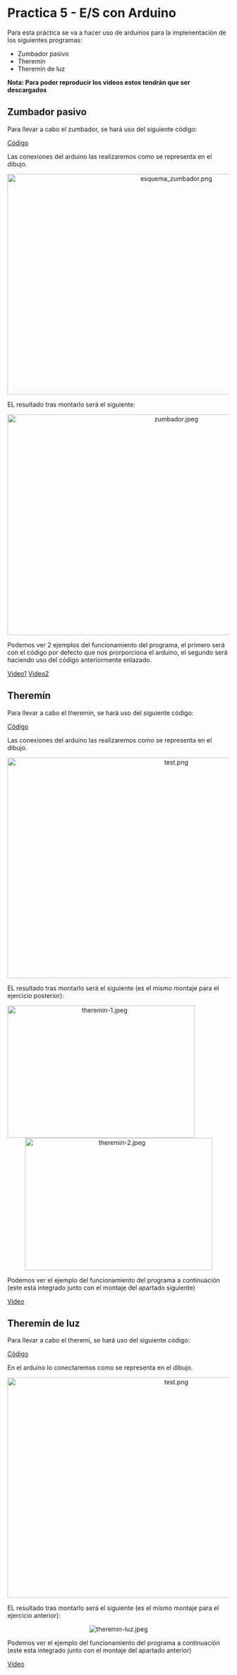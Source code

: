 # Practica 5 - E/S con Arduino

Para esta práctica se va a hacer uso de arduinos para la implenentación de los siguientes programas:
- Zumbador pasivo
- Theremín
- Theremín de luz

**Nota: Para poder reproducir los videos estos tendrán que ser descargados**

## Zumbador pasivo
Para llevar a cabo el zumbador, se hará uso del siguiente código:

[Código](https://github.com/JmZero/Estructura_de_Computadores_18-19/blob/master/Practica5/Zumbador_pasivo/passive_buzzer.ino)

Las conexiones del arduino las realizaremos como se representa en el dibujo.
<p align="center"> <img src="https://github.com/JmZero/Estructura_de_Computadores_18-19/blob/master/Practica5/img/esquema_zumbador.png" title="esquema_zumbador.png" width="750" height="500"> </p>

EL resultado tras montarlo será el siguiente:

<p align="center"> <img src="https://github.com/JmZero/Estructura_de_Computadores_18-19/blob/master/Practica5/img/zumbador.jpeg" title="zumbador.jpeg" width="750" height="500"> </p>

Podemos ver 2 ejemplos del funcionamiento del programa, el primero será con el código por defecto que nos prorporciona el arduino, el segundo será haciendo uso del código anteriormente enlazado.

[Video1](https://github.com/JmZero/Estructura_de_Computadores_18-19/blob/master/Practica5/video/zumbador-1.mp4)
[Video2](https://github.com/JmZero/Estructura_de_Computadores_18-19/blob/master/Practica5/video/zumbador-2.mp4)

## Theremín
Para llevar a cabo el theremín, se hará uso del siguiente código:

[Código](https://github.com/JmZero/Estructura_de_Computadores_18-19/blob/master/Practica5/Theremin/theremin.ino)

Las conexiones del arduino las realizaremos como se representa en el dibujo.
<p align="center"> <img src="https://github.com/JmZero/Estructura_de_Computadores_18-19/blob/master/Practica5/img/esquema_theremin.png" title="test.png" width="750" height="500"> </p>

EL resultado tras montarlo será el siguiente (es el mismo montaje para el ejercicio posterior):

<p align="center"> <img align="left" src="https://github.com/JmZero/Estructura_de_Computadores_18-19/blob/master/Practica5/img/theremin-1.jpeg" title="theremin-1.jpeg" width="425" height="300">
<img src="https://github.com/JmZero/Estructura_de_Computadores_18-19/blob/master/Practica5/img/theremin-2.jpeg" title="theremin-2.jpeg" width="425" height="300"> </p>

Podemos ver el ejemplo del funcionamiento del programa a continuación (este esta integrado junto con el montaje del apartado siguiente)

[Video](https://github.com/JmZero/Estructura_de_Computadores_18-19/blob/master/Practica5/video/theremin.mp4)

## Theremín de luz
Para llevar a cabo el theremí, se hará uso del siguiente código:

[Código](https://github.com/JmZero/Estructura_de_Computadores_18-19/blob/master/Practica5/Photocell/Photocell.ino)

En el arduino lo conectaremos como se representa en el dibujo.
<p align="center"> <img src="https://github.com/JmZero/Estructura_de_Computadores_18-19/blob/master/Practica5/img/esquema_theremin-uz.png" title="test.png" width="750" height="500"> </p>

EL resultado tras montarlo será el siguiente (es el mismo montaje para el ejercicio anterior):

<p align="center"> <img src="https://github.com/JmZero/Estructura_de_Computadores_18-19/blob/master/Practica5/img/theremin-luz.jpeg" title="theremin-luz.jpeg"> </p>

Podemos ver el ejemplo del funcionamiento del programa a continuación (este esta integrado junto con el montaje del apartado anterior)

[Video](https://github.com/JmZero/Estructura_de_Computadores_18-19/blob/master/Practica5/video/theremin-luz.mp4)
